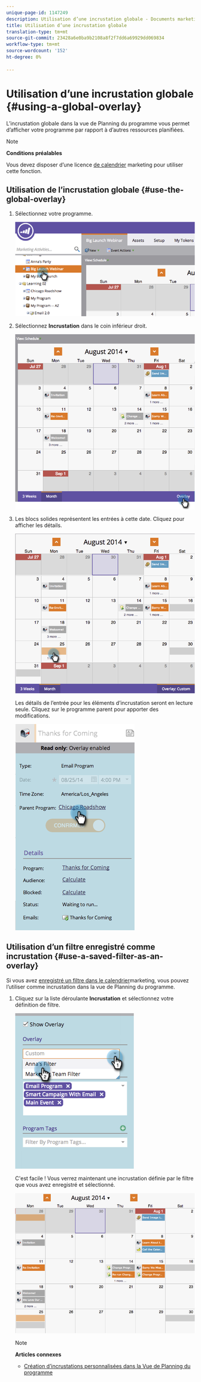 ```yaml
---
unique-page-id: 1147249
description: Utilisation d’une incrustation globale - Documents marketing - Documentation du produit
title: Utilisation d’une incrustation globale
translation-type: tm+mt
source-git-commit: 23428a6e0ba9b2108a8f2f7dd6a69929dd069834
workflow-type: tm+mt
source-wordcount: '152'
ht-degree: 0%

---
```



# Utilisation d’une incrustation globale {#using-a-global-overlay}

L’incrustation globale dans la vue de Planning du programme vous permet d’afficher votre programme par rapport à d’autres ressources planifiées.

>[!NOTE]
>
>**Conditions préalables**
>
>Vous devez disposer d’une licence [de calendrier](../../../../product-docs/core-marketo-concepts/marketing-calendar/understanding-the-calendar/issue-revoke-a-marketing-calendar-license.md) marketing pour utiliser cette fonction.

## Utilisation de l’incrustation globale {#use-the-global-overlay}

1. Sélectionnez votre programme.

   ![](assets/image2014-9-24-10-16-4.png)

1. Sélectionnez **Incrustation** dans le coin inférieur droit.

   ![](assets/image2014-9-24-10-3a16-3a9.png)

1. Les blocs solides représentent les entrées à cette date. Cliquez pour afficher les détails.

   ![](assets/image2014-9-24-10-3a16-3a14.png)

   Les détails de l’entrée pour les éléments d’incrustation seront en lecture seule. Cliquez sur le programme parent pour apporter des modifications.

   ![](assets/image2014-9-24-10-3a16-3a19.png)

## Utilisation d’un filtre enregistré comme incrustation {#use-a-saved-filter-as-an-overlay}

Si vous avez [enregistré un filtre dans le calendrier](../../../../product-docs/core-marketo-concepts/marketing-calendar/working-with-the-calendar/saving-a-filter-definition-in-the-marketing-calendar.md)marketing, vous pouvez l’utiliser comme incrustation dans la vue de Planning du programme.

1. Cliquez sur la liste déroulante **Incrustation** et sélectionnez votre définition de filtre.

   ![](assets/image2014-9-24-10-3a16-3a26.png)

   C&#39;est facile ! Vous verrez maintenant une incrustation définie par le filtre que vous avez enregistré et sélectionné.

   ![](assets/image2014-9-24-10-3a16-3a31.png)

   >[!NOTE]
   >
   >**Articles connexes**
   >
   >    
   >    
   >    * [Création d’incrustations personnalisées dans la Vue de Planning du programme](creating-custom-overlays-in-program-schedule-view.md)


